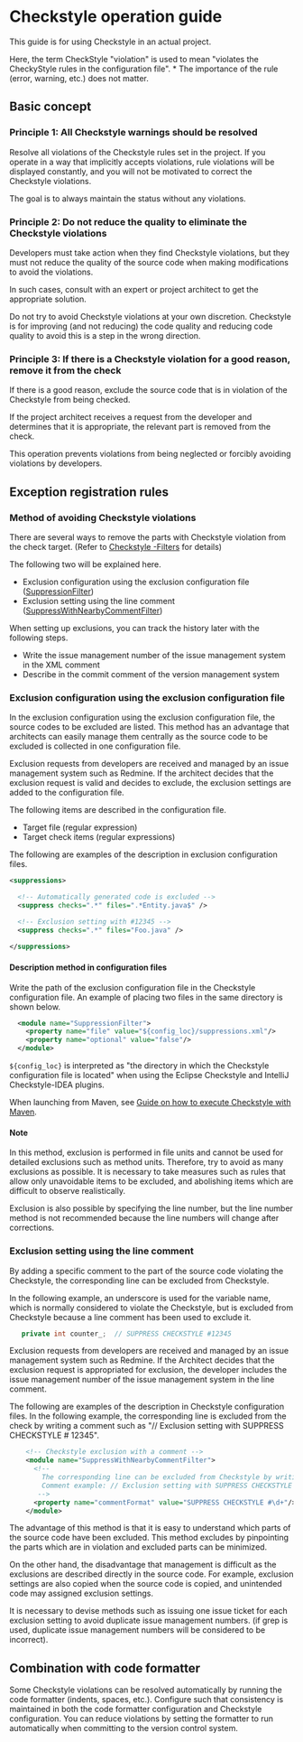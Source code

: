 # Checkstyle operation guide

This guide is for using Checkstyle in an actual project.

Here, the term CheckStyle "violation" is used to mean "violates the CheckyStyle rules in the configuration file". * The importance of the rule (error, warning, etc.) does not matter.

## Basic concept

### Principle 1: All Checkstyle warnings should be resolved

Resolve all violations of the Checkstyle rules set in the project.
If you operate in a way that implicitly accepts violations, rule violations will be displayed constantly,
and you will not be motivated to correct the Checkstyle violations.

The goal is to always maintain the status without any violations.

### Principle 2: Do not reduce the quality to eliminate the Checkstyle violations

Developers must take action when they find Checkstyle violations,
but they must not reduce the quality of the source code when making modifications to avoid the violations.

In such cases, consult with an expert or project architect to get the appropriate solution.

Do not try to avoid Checkstyle violations at your own discretion.
Checkstyle is for improving (and not reducing) the code quality and reducing code quality to avoid this is a step in the wrong direction.


###  Principle 3: If there is a Checkstyle violation for a good reason, remove it from the check

If there is a good reason, exclude the source code that is in violation of the Checkstyle from being checked.

If the project architect receives a request from the developer and determines that it is appropriate, 
the relevant part is removed from the check.

This operation prevents violations from being neglected or forcibly avoiding violations by developers.

## Exception registration rules

### Method of avoiding Checkstyle violations

There are several ways to remove the parts with Checkstyle violation from the check target.
(Refer to [Checkstyle -Filters](http://checkstyle.sourceforge.net/config_filters.html) for details)

The following two will be explained here.

- Exclusion configuration using the exclusion configuration file ([SuppressionFilter](http://checkstyle.sourceforge.net/config_filters.html#SuppressionFilter))
- Exclusion setting using the line comment ([SuppressWithNearbyCommentFilter](http://checkstyle.sourceforge.net/config_filters.html#SuppressWithNearbyCommentFilter))

When setting up exclusions, you can track the history later with the following steps.

- Write the issue management number of the issue management system in the XML comment
- Describe in the commit comment of the version management system

### Exclusion configuration using the exclusion configuration file

In the exclusion configuration using the exclusion configuration file, the source codes to be excluded are listed.
This method has an advantage that architects can easily manage them centrally as the source code to be excluded is collected in one configuration file.

Exclusion requests from developers are received and managed by an issue management system such as Redmine.
If the architect decides that the exclusion request is valid and decides to exclude, the exclusion settings are added to the configuration file.

The following items are described in the configuration file.

- Target file (regular expression)
- Target check items (regular expressions)

The following are examples of the description in exclusion configuration files.

``` xml
<suppressions>

  <!-- Automatically generated code is excluded -->
  <suppress checks=".*" files=".*Entity.java$" />

  <!-- Exclusion setting with #12345 -->
  <suppress checks=".*" files="Foo.java" />
  
</suppressions>
```

#### Description method in configuration files

Write the path of the exclusion configuration file in the Checkstyle configuration file.
An example of placing two files in the same directory is shown below.

``` xml
  <module name="SuppressionFilter">
    <property name="file" value="${config_loc}/suppressions.xml"/>
    <property name="optional" value="false"/>
  </module>
```

`${config_loc}` is interpreted as "the directory in which the Checkstyle configuration file is located" when using the Eclipse Checkstyle and IntelliJ Checkstyle-IDEA plugins.

When launching from Maven, see [Guide on how to execute Checkstyle with Maven](./Maven-settings.md).

#### Note

In this method, exclusion is performed in file units and cannot be used for detailed exclusions such as method units.
Therefore, try to avoid as many exclusions as possible.
It is necessary to take measures such as rules that allow only unavoidable items to be excluded, and abolishing items which are difficult to observe realistically.

Exclusion is also possible by specifying the line number, but the line number method is not recommended because the line numbers will change after corrections.


### Exclusion setting using the line comment

By adding a specific comment to the part of the source code violating the Checkstyle,
the corresponding line can be excluded from Checkstyle.


In the following example, an underscore is used for the variable name, which is normally considered to violate the Checkstyle, 
but is excluded from Checkstyle because a line comment has been used to exclude it.

``` java
   private int counter_;  // SUPPRESS CHECKSTYLE #12345
```

Exclusion requests from developers are received and managed by an issue management system such as Redmine.
If the Architect decides that the exclusion request is appropriated for exclusion, 
the developer includes the issue management number of the issue management system in the line comment.

The following are examples of the description in Checkstyle configuration files.
In the following example, the corresponding line is excluded from the check by writing a comment such as "// Exclusion setting with SUPPRESS CHECKSTYLE # 12345".


``` xml
    <!-- Checkstyle exclusion with a comment -->
    <module name="SuppressWithNearbyCommentFilter">
      <!--
        The corresponding line can be excluded from Checkstyle by writing a comment in a specific format.
        Comment example: // Exclusion setting with SUPPRESS CHECKSTYLE #12345
       -->
      <property name="commentFormat" value="SUPPRESS CHECKSTYLE #\d+"/>
    </module>
```

The advantage of this method is that it is easy to understand which parts of the source code have been excluded.
This method excludes by pinpointing the parts which are in violation and excluded parts can be minimized.

On the other hand, the disadvantage that management is difficult as the exclusions are described directly in the source code.
For example, exclusion settings are also copied when the source code is copied,
and unintended code may assigned exclusion settings.

It is necessary to devise methods such as issuing one issue ticket for each exclusion setting to avoid duplicate issue management numbers.
(if grep is used, duplicate issue management numbers will be considered to be incorrect).


## Combination with code formatter

Some Checkstyle violations can be resolved automatically by running the code formatter (indents, spaces, etc.).
Configure such that consistency is maintained in both the code formatter configuration and Checkstyle configuration.
You can reduce violations by setting the formatter to run automatically when committing to the version control system.
